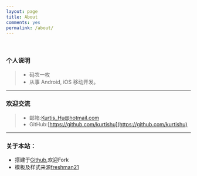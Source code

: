```yaml
---
layout: page
title: About
comments: yes
permalink: /about/
---
```


<br/>

###  个人说明  

>  * 码农一枚  
>  * 从事 Android, iOS 移动开发。  

---

###  欢迎交流   

>  * 邮箱:Kurtis_Hu@hotmail.com    
>  * GitHub:[https://github.com/kurtishu](https://github.com/kurtishu)  

---

###  关于本站：  

* 搭建于[Github](https://github.com/kurtishu/KurtisHu.github.io),欢迎Fork  
* 模板及样式来源[freshman21](https://github.com/yulijia/freshman21/)   

<br/>